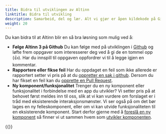 ```yaml
---
title: Bidra til utviklingen av Altinn
linktitle: Bidra til utvikling
description: Samarbeid, del og lær. Alt vi gjør er åpen kildekode på GitHub. Vi setter stor pris på dine kommentarer og bidrag! 
weight: 20
---
```


Du kan bidra til at Altinn blir en så bra løsning som mulig ved å: 

- **Følge Altinn 3 på Github** Du kan følge med på utviklingen i [Github](https://github.com/Altinn/altinn-studio/issues) 
og løfte frem oppgaver som interesserer deg ved å gi de en tommel opp (👍). Har du innspill til oppgaven oppfordrer 
vi til å legge igjen en kommentar.
- **Rapportere eller fikse feil** Har du oppdaget en feil som ikke allerede er rapportert setter vi pris på at du 
[oppretter en sak i github](https://github.com/Altinn/altinn-studio/issues/new?assignees=&labels=kind%2Fbug&template=bug_report.md). 
Dersom du har fikset en feil kan du [opprette en Pull Request](https://github.com/Altinn/altinn-studio/blob/master/CONTRIBUTING.md#pull-requests). 
- **Ny komponent/funksjonalitet** Trenger du en ny komponent eller funksjonalitet i forbindelse med en app du 
utvikler? Vi setter pris på at behovet først meldes inn til oss, slik at vi kan vurdere 
om forslaget er i tråd med eksisterende interaksjonsmønster. Vi ser også på om det bør lages en 
ny felleskomponent, eller om vi kan utvide funksjonaliteten til en eksisterende komponent. Start derfor gjerne 
med å [foreslå en ny komponent](./propose-component/) så finner vi ut sammen hvem som [utvikler komponenten](./develope-component/).

{{<children>}}
